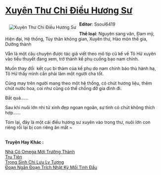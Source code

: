 <a href="https://utruyen.com/xuyen-thu-chi-dieu-huong-su/18933/" title="Xuyên Thư Chi Điều Hương Sư"><h1>Xuyên Thư Chi Điều Hương Sư</h1></a><div style="display:table"><img align="right" style="float: left; padding: 10px;" src="https://utruyen.com/images/story/200x260/xuyen-thu-chi-dieu-huong-su.jpg" alt="Xuyên Thư Chi Điều Hương Sư"><b>Editor</b>: Ssoul6419<p></p><b>Thể loại</b>: Nguyên sang văn, Đam mỹ, Hiện đại, Hệ thống, Tùy thân không gian, Xuyên thư, Hào môn thế gia, Dưỡng thành<p></p>Vẫn là một câu chuyện được tác giả viết theo mô típ cũ kể về Tô Hử xuyên vào tiểu thuyết đang xem, trở thành kế phụ cuồng bạo nam chính.<p></p>Muốn thay đổi  kết cục bi thảm của kế phụ do nam chính báo thù hành hạ, Tô Hử thấy mình cần phải làm một người cha tốt.<p></p>Cũng may trên người mang theo một hệ thống, có chút hương liệu, thêm chút nước hoa, coi như cũng có thể chống đỡ gia đình đi.<p></p>Bất quá......<p></p>Sau khi nuôi lớn nhi tử xinh đẹp ngoan ngoãn, sự tình có chút không thích hợp......<p></p>Tóm lại, đây là một cái điều hương sư xuyên vào trong thư, nuôi lớn con riêng rồi lại bị con riêng ăn mất ~</div><p><br><b>Truyện Hay Khác :</b></p><a href="https://utruyen.com/nha-co-omega-moi-truong-thanh/18930/" alt="Nhà Có Omega Mới Trưởng Thành">Nhà Có Omega Mới Trưởng Thành</a><br/><a href="https://github.com/quanluxury/truyenhot/tree/master/truyenhay/330/" alt="Tru Tiên">Tru Tiên</a><br/><a href="https://github.com/quanluxury/ngontinh_sac/tree/master/truyenhay/21384/" alt="Trọng Sinh Chi Lưu Ly Tượng">Trọng Sinh Chi Lưu Ly Tượng</a><br/><a href="https://github.com/quanluxury/ngontinh_sac/tree/master/truyenhay/19485/" alt="Đoạn Ngắn Đoạn Trích Nhật Ký Mối Tình Đầu">Đoạn Ngắn Đoạn Trích Nhật Ký Mối Tình Đầu</a><br/>